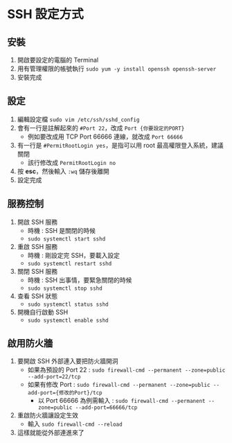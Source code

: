 SSH 設定方式
===

安裝
---

1. 開啟要設定的電腦的 Terminal
2. 用有管理權限的帳號執行 ```sudo yum -y install openssh openssh-server```
3. 安裝完成

設定
---

1. 編輯設定檔 ```sudo vim /etc/ssh/sshd_config```
2. 會有一行是註解起來的 ```#Port 22```，改成 ```Port {你要設定的PORT}```
    - 例如要改成用 TCP Port 66666 連線，就改成 ```Port 66666```
3. 有一行是 ```#PermitRootLogin yes```，是指可以用 root 最高權限登入系統，建議關閉
    - 該行修改成 ```PermitRootLogin no```
5. 按 **esc**，然後輸入 ```:wq``` 儲存後離開
6. 設定完成

服務控制
---

1. 開啟 SSH 服務
    - 時機 : SSH 是關閉的時候
    - ```sudo systemctl start sshd```
2. 重啟 SSH 服務
    - 時機 : 剛設定完 SSH，要載入設定
    -  ```sudo systemctl restart sshd```
3. 關閉 SSH 服務
    - 時機 : SSH 出事情，要緊急關閉的時候
    -  ```sudo systemctl stop sshd```
4. 查看 SSH 狀態
    -  ```sudo systemctl status sshd```
5. 開機自行啟動 SSH
    - ```sudo systemctl enable sshd```

啟用防火牆
---

1. 要開啟 SSH 外部連入要把防火牆開洞
    - 如果為預設的 Port 22 : ```sudo firewall-cmd --permanent --zone=public --add-port=22/tcp```
    - 如果有修改 Port : ```sudo firewall-cmd --permanent --zone=public --add-port={修改的Port}/tcp```
        - 以 Port 66666 為例需輸入 : ```sudo firewall-cmd --permanent --zone=public --add-port=66666/tcp```
2. 重啟防火牆讓設定生效
    - 輸入 ```sudo firewall-cmd --reload```
3. 這樣就能從外部連進來了
